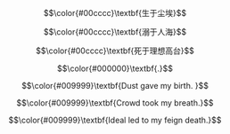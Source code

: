 <p align="center">  $$\color{#00cccc}\textbf{生于尘埃}$$ </p> 
<p align="center">  $$\color{#00cccc}\textbf{溺于人海}$$ </p> 
<p align="center">  $$\color{#00cccc}\textbf{死于理想高台}$$ </p> 
<p align="center"> $$\color{#000000}\textbf{.}$$ </p>
<p align="center">  $$\color{#009999}\textbf{Dust gave my birth. }$$ </p> 
<p align="center">  $$\color{#009999}\textbf{Crowd took my breath.}$$ </p> 
<p align="center">  $$\color{#009999}\textbf{Ideal led to my feign death.}$$ </p> 
<!--
**WANGSSSSSSS/WANGSSSSSSS** is a ✨ _special_ ✨ repository because its `README.md` (this file) appears on your GitHub profile.

Here are some ideas to get you started:

- 🔭 I’m currently working on ...
- 🌱 I’m currently learning ...
- 👯 I’m looking to collaborate on ...
- 🤔 I’m looking for help with ...
- 💬 Ask me about ...
- 📫 How to reach me: ...
- 😄 Pronouns: ...
- ⚡ Fun fact: ...
-->

